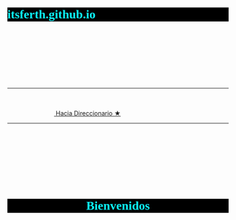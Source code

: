 # itsferth.github.io
<html>
<head>
<style>
    h1{
        color: rgb(12, 247, 255);
        font-family: "Edu NSW ACT Hand Pre", cursive;
        background-color: black;
    }

body {
  background-image: url('fondo4.jpg');
  background-repeat: no-repeat;
  background-size: cover;
  background-position: center center;
  background-attachment: fixed;
}  

a{
    color:aqua;
   
}
}
</style>
</head>
<body>
<br>
<br>
<br>
<br>
<br>
<br>
<br>
<hr>
<br>
&nbsp;&nbsp;&nbsp;&nbsp;&nbsp;&nbsp;&nbsp;&nbsp;&nbsp;&nbsp;&nbsp;&nbsp;&nbsp;&nbsp;&nbsp;&nbsp;&nbsp;&nbsp;&nbsp;&nbsp;&nbsp;&nbsp;&nbsp;&nbsp;&nbsp;&nbsp;&nbsp;&nbsp;&nbsp;&nbsp;&nbsp;&nbsp;&nbsp;&nbsp;&nbsp;&nbsp;&nbsp;&nbsp;&nbsp;&nbsp;&nbsp;&nbsp;&nbsp;&nbsp;&nbsp;&nbsp;&nbsp;&nbsp;&nbsp;&nbsp;&nbsp;&nbsp;&nbsp;&nbsp;&nbsp;&nbsp;&nbsp;&nbsp;&nbsp;&nbsp;&nbsp;&nbsp;&nbsp;&nbsp;&nbsp;&nbsp;&nbsp;&nbsp;&nbsp;&nbsp;&nbsp;&nbsp;&nbsp;&nbsp;&nbsp;&nbsp;&nbsp;&nbsp;&nbsp;&nbsp;&nbsp;&nbsp;&nbsp;&nbsp;&nbsp;&nbsp;&nbsp;&nbsp;&nbsp;&nbsp;&nbsp;&nbsp;&nbsp;&nbsp;&nbsp;&nbsp;&nbsp;&nbsp;&nbsp;&nbsp;&nbsp;&nbsp;&nbsp;&nbsp;&nbsp;&nbsp;&nbsp;&nbsp;&nbsp;&nbsp;&nbsp;&nbsp;&nbsp;&nbsp;&nbsp;&nbsp;&nbsp;&nbsp;&nbsp;&nbsp;&nbsp;&nbsp;&nbsp;&nbsp;&nbsp;&nbsp;&nbsp;&nbsp;&nbsp;&nbsp;&nbsp;&nbsp;&nbsp;&nbsp;&nbsp;&nbsp;&nbsp;&nbsp;&nbsp;&nbsp;&nbsp;&nbsp;&nbsp;&nbsp;&nbsp;&nbsp;&nbsp;&nbsp;&nbsp;&nbsp;&nbsp;&nbsp;&nbsp;&nbsp;&nbsp;<a href=Direcionario.html target="_top"> Hacia Direccionario ★</a>
<br>
<hr>
<br>
<br>
<br>
<br>
<br>
<br>
<br>


<h1 align=center>Bienvenidos</h1>
</body>
</html>
